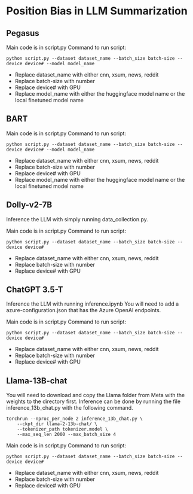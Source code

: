 # Position Bias in LLM Summarization

## Pegasus

Main code is in script.py
Command to run script:


```
python script.py --dataset dataset_name --batch_size batch-size --device device# --model model_name

```
- Replace dataset_name with either cnn, xsum, news, reddit 
- Replace batch-size with number
- Replace device# with GPU
- Replace model_name with either the huggingface model name or the local finetuned model name

## BART

Main code is in script.py
Command to run script:


```
python script.py --dataset dataset_name --batch_size batch-size --device device# --model model_name

```
- Replace dataset_name with either cnn, xsum, news, reddit 
- Replace batch-size with number
- Replace device# with GPU
- Replace model_name with either the huggingface model name or the local finetuned model name

## Dolly-v2-7B

Inference the LLM with simply running data_collection.py.

Main code is in script.py
Command to run script:


```
python script.py --dataset dataset_name --batch_size batch-size --device device# 

```
- Replace dataset_name with either cnn, xsum, news, reddit 
- Replace batch-size with number
- Replace device# with GPU


## ChatGPT 3.5-T

Inference the LLM with running inference.ipynb
You will need to add a azure-configuration.json that has the Azure OpenAI endpoints.

Main code is in script.py
Command to run script:

```
python script.py --dataset dataset_name --batch_size batch-size --device device# 

```
- Replace dataset_name with either cnn, xsum, news, reddit 
- Replace batch-size with number
- Replace device# with GPU


## Llama-13B-chat

You will need to download and copy the Llama folder from Meta with the weights to the directory first.
Inference can be done by running the file inference_13b_chat.py with the following command.

```
torchrun --nproc_per_node 2 inference_13b_chat.py \
    --ckpt_dir llama-2-13b-chat/ \
    --tokenizer_path tokenizer.model \
    --max_seq_len 2000 --max_batch_size 4

```

Main code is in script.py
Command to run script:

```
python script.py --dataset dataset_name --batch_size batch-size --device device# 

```
- Replace dataset_name with either cnn, xsum, news, reddit 
- Replace batch-size with number
- Replace device# with GPU


